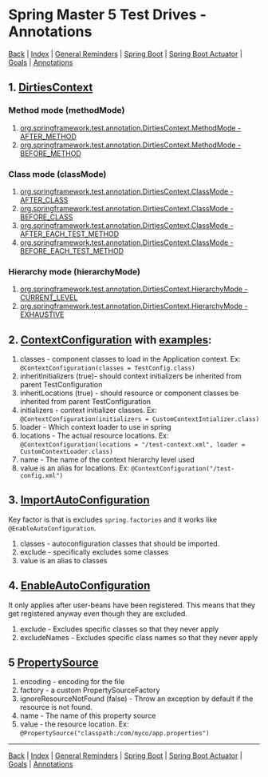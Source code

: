 # Spring Master 5 Test Drives - Annotations

[Back](../index.md) | [Index](./index.md) | [General Reminders](./Reminders.md) | [Spring Boot](./SpringBoot.md) | [Spring Boot Actuator](./SpringBootActuator.md) | [Goals](./Goals.md)  | [Annotations](./Annotations.md)

## 1. [DirtiesContext](https://docs.spring.io/spring-framework/docs/current/javadoc-api/org/springframework/test/annotation/DirtiesContext.html)


### Method mode (methodMode)

1. [org.springframework.test.annotation.DirtiesContext.MethodMode - AFTER_METHOD](https://docs.spring.io/spring-framework/docs/current/javadoc-api/org/springframework/test/annotation/DirtiesContext.MethodMode.html#AFTER_METHOD)
2. [org.springframework.test.annotation.DirtiesContext.MethodMode - BEFORE_METHOD](https://docs.spring.io/spring-framework/docs/current/javadoc-api/org/springframework/test/annotation/DirtiesContext.MethodMode.html#BEFORE_METHOD)

### Class mode (classMode)

1. [org.springframework.test.annotation.DirtiesContext.ClassMode - AFTER_CLASS](https://docs.spring.io/spring-framework/docs/current/javadoc-api/org/springframework/test/annotation/DirtiesContext.ClassMode.html#AFTER_CLASS)
2. [org.springframework.test.annotation.DirtiesContext.ClassMode - BEFORE_CLASS](https://docs.spring.io/spring-framework/docs/current/javadoc-api/org/springframework/test/annotation/DirtiesContext.ClassMode.html#BEFORE_CLASS)
3. [org.springframework.test.annotation.DirtiesContext.ClassMode - AFTER_EACH_TEST_METHOD](https://docs.spring.io/spring-framework/docs/current/javadoc-api/org/springframework/test/annotation/DirtiesContext.ClassMode.html#AFTER_EACH_TEST_METHOD)
4. [org.springframework.test.annotation.DirtiesContext.ClassMode - BEFORE_EACH_TEST_METHOD](https://docs.spring.io/spring-framework/docs/current/javadoc-api/org/springframework/test/annotation/DirtiesContext.ClassMode.html#BEFORE_EACH_TEST_METHOD)

### Hierarchy mode (hierarchyMode)

1. [org.springframework.test.annotation.DirtiesContext.HierarchyMode - CURRENT_LEVEL](https://docs.spring.io/spring-framework/docs/current/javadoc-api/org/springframework/test/annotation/DirtiesContext.HierarchyMode.html#CURRENT_LEVEL)
2. [org.springframework.test.annotation.DirtiesContext.HierarchyMode - EXHAUSTIVE](https://docs.spring.io/spring-framework/docs/current/javadoc-api/org/springframework/test/annotation/DirtiesContext.HierarchyMode.html#EXHAUSTIVE)

## 2. [ContextConfiguration](https://docs.spring.io/spring-framework/docs/current/javadoc-api/org/springframework/test/context/ContextConfiguration.html) with [examples](https://docs.spring.io/spring-framework/docs/current/reference/html/testing.html#spring-testing-annotation-contextconfiguration):

1. classes - component classes to load in the Application context. Ex: `@ContextConfiguration(classes = TestConfig.class)`
2. inheritInitializers (true)- should context initializers be inherited from parent TestConfiguration
3. inheritLocations (true) - should resource or component classes be inherited from parent TestConfiguration
4. initializers - context initializer classes. Ex: `@ContextConfiguration(initializers = CustomContextIntializer.class)`
5. loader - Which context loader to use in spring
6. locations - The actual resource locations. Ex: `@ContextConfiguration(locations = "/test-context.xml", loader = CustomContextLoader.class)`
7. name - The name of the context hierarchy level used
8. value is an alias for locations. Ex: `@ContextConfiguration("/test-config.xml")`

## 3. [ImportAutoConfiguration](https://docs.spring.io/spring-boot/docs/current/api/org/springframework/boot/autoconfigure/ImportAutoConfiguration.html)

Key factor is that is excludes `spring.factories` and it works like `@EnableAutoConfiguration`.

1. classes - autoconfiguration classes that should be imported.
2. exclude - specifically excludes some classes
3. value is an alias to classes

## 4. [EnableAutoConfiguration](https://docs.spring.io/spring-boot/docs/current/api/org/springframework/boot/autoconfigure/EnableAutoConfiguration.html)

It only applies after user-beans have been registered. This means that they get registered anyway even though they are excluded.

1. exclude - Excludes specific classes so that they never apply
2. excludeNames - Excludes specific class names so that they never apply

## 5 [PropertySource](https://docs.spring.io/spring-framework/docs/current/javadoc-api/org/springframework/context/annotation/PropertySource.html)

1. encoding - encoding for the file
2. factory - a custom PropertySourceFactory
3. ignoreResourceNotFound (false) - Throw an exception by default if the resource is not found.
4. name - The name of this property source
5. value - the resource location. Ex: `@PropertySource("classpath:/com/myco/app.properties")`
---

[Back](../index.md) | [Index](./index.md) | [General Reminders](./Reminders.md) | [Spring Boot](./SpringBoot.md) | [Spring Boot Actuator](./SpringBootActuator.md) | [Goals](./Goals.md)  | [Annotations](./Annotations.md)

